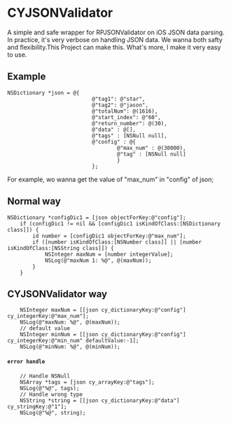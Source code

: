 # CYJSONValidator

A simple and safe wrapper for RPJSONValidator on iOS JSON data parsing. In practice, it's very verbose on handling JSON data. We wanna both safty and flexibility.This Project can make this. What's more, I make it very easy to use.


## Example

```obj-c
NSDictionary *json = @{
                           @"tag1": @"star",
                           @"tag2": @"jason",
                           @"totalNum": @(1616),
                           @"start_index": @"60",
                           @"return_number": @(30),
                           @"data" : @[],
                           @"tags" : [NSNull null],
                           @"config" : @{
                                   @"max_num" : @(30000),
                                   @"tag" : [NSNull null]
                                   }
                           };
```
For example, wo wanna get the value of "max_num" in "config" of json;

## Normal way

```obj-c
NSDictionary *configDic1 = [json objectForKey:@"config"];
    if (configDic1 != nil && [configDic1 isKindOfClass:[NSDictionary class]]) {
        id number = [configDic1 objectForKey:@"max_num"];
        if ([number isKindOfClass:[NSNumber class]] || [number isKindOfClass:[NSString class]]) {
            NSInteger maxNum = [number integerValue];
            NSLog(@"maxNum 1: %@", @(maxNum));
        }
    }
```

## CYJSONValidator way
   
```obj-c
    NSInteger maxNum = [[json cy_dictionaryKey:@"config"] cy_integerKey:@"max_num"];
    NSLog(@"maxNum: %@", @(maxNum));
    // default value
    NSInteger minNum = [[json cy_dictionaryKey:@"config"] cy_integerKey:@"min_num" defaultValue:-1];
    NSLog(@"minNum: %@", @(minNum));
```

#### `error handle`

```obj-c
	// Handle NSNull
    NSArray *tags = [json cy_arrayKey:@"tags"];
    NSLog(@"%@", tags);
    // Handle wrong type
    NSString *string = [[json cy_dictionaryKey:@"data"] cy_stringKey:@"1"];
    NSLog(@"%@", string);
```



